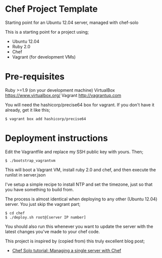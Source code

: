 Chef Project Template
=====================

Starting point for an Ubuntu 12.04 server, managed with chef-solo

This is a starting point for a project using;

* Ubuntu 12.04
* Ruby 2.0
* Chef
* Vagrant (for development VMs)

# Pre-requisites

Ruby >=1.9 (on your development machine)
VirtualBox  https://www.virtualbox.org/
Vagrant     http://vagrantup.com

You will need the hashicorp/precise64 box for vagrant.
If you don't have it already, get it like this;

    $ vagrant box add hashicorp/precise64

# Deployment instructions

Edit the Vagrantfile and replace my SSH public key
with yours. Then;

    $ ./bootstrap_vagrantvm

This will boot a Vagrant VM, install ruby 2.0 and chef, and then
execute the runlist in server.json

I've setup a simple recipe to install NTP and set the timezone,
just so that you have something to build from.

The process is almost identical when deploying to any other
(Ubuntu 12.04) server. You just skip the vagrant part;

    $ cd chef
    $ ./deploy.sh root@[server IP number]

You should also run this whenever you want to update the server
with the latest changes you've made to your chef code.

This project is inspired by (copied from) this truly excellent
blog post;

* [Chef Solo tutorial: Managing a single server with Chef](http://www.opinionatedprogrammer.com/2011/06/chef-solo-tutorial-managing-a-single-server-with-chef/)

